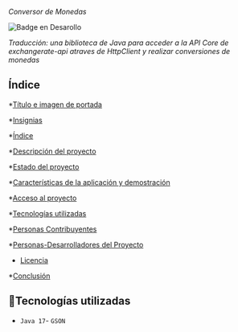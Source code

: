 <em> Conversor de Monedas </em>

 ![Badge en Desarollo](https://img.shields.io/badge/STATUS-EN%20DESAROLLO-green)

 *Traducción: una biblioteca de Java para acceder a la API Core de exchangerate-api atraves de HttpClient y realizar conversiones de monedas*

 ## Índice

*[Título e imagen de portada](#Título-e-imagen-de-portada)

*[Insignias](#insignias)

*[Índice](#índice)

*[Descripción del proyecto](#descripción-del-proyecto)

*[Estado del proyecto](#Estado-del-proyecto)

*[Características de la aplicación y demostración](#Características-de-la-aplicación-y-demostración)

*[Acceso al proyecto](#acceso-proyecto)

*[Tecnologías utilizadas](#tecnologías-utilizadas)

*[Personas Contribuyentes](#personas-contribuyentes)

*[Personas-Desarrolladores del Proyecto](#personas-desarrolladores)

* [Licencia](#licencia)

*[Conclusión](#conclusión)

## :hammer:Tecnologías utilizadas

- `Java 17`- `GSON`
